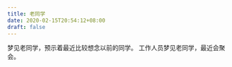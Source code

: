 ```yaml
---
title: 老同学
date: 2020-02-15T20:54:12+08:00
draft: false
---
```


梦见老同学，预示着最近比较想念以前的同学。
工作人员梦见老同学，最近会聚会。
